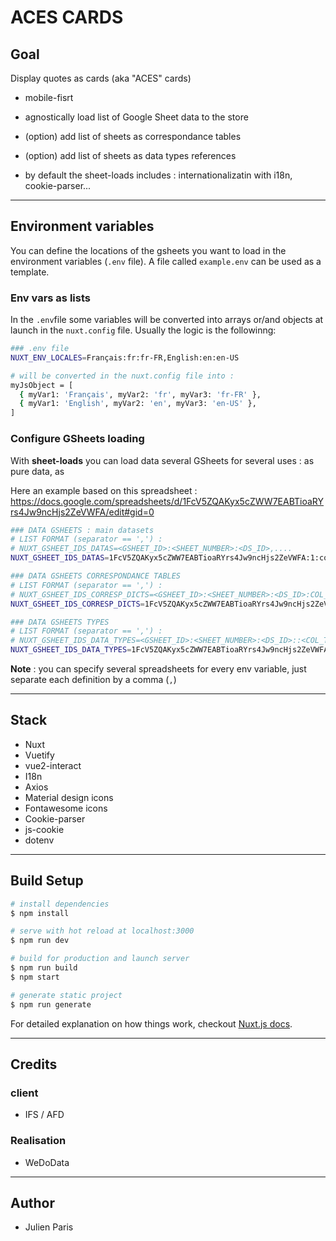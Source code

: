 # ACES CARDS 


## Goal

Display quotes as cards (aka "ACES" cards) 

- mobile-fisrt

- agnostically load list of Google Sheet data to the store
- (option) add list of sheets as correspondance tables
- (option) add list of sheets as data types references
- by default the sheet-loads includes : internationalizatin with i18n, cookie-parser...

------

## Environment variables

You can define the locations of the gsheets you want to load in the environment variables (`.env` file). A file called `example.env` can be used as a template.

### Env vars as lists

In the `.env`file some variables will be converted into arrays or/and objects at launch in the `nuxt.config` file. 
Usually the logic is the followinng: 

```bash
### .env file
NUXT_ENV_LOCALES=Français:fr:fr-FR,English:en:en-US

# will be converted in the nuxt.config file into : 
myJsObject = [
  { myVar1: 'Français', myVar2: 'fr', myVar3: 'fr-FR' },
  { myVar1: 'English', myVar2: 'en', myVar3: 'en-US' },
]
```

### Configure GSheets loading

With **sheet-loads** you can load data several GSheets for several uses : as pure data, as 

Here an example based on this spreadsheet : 
https://docs.google.com/spreadsheets/d/1FcV5ZQAKyx5cZWW7EABTioaRYrs4Jw9ncHjs2ZeVWFA/edit#gid=0

```bash
### DATA GSHEETS : main datasets
# LIST FORMAT (separator == ',') : 
# NUXT_GSHEET_IDS_DATAS=<GSHEET_ID>:<SHEET_NUMBER>:<DS_ID>,....
NUXT_GSHEET_IDS_DATAS=1FcV5ZQAKyx5cZWW7EABTioaRYrs4Jw9ncHjs2ZeVWFA:1:contents

### DATA GSHEETS CORRESPONDANCE TABLES
# LIST FORMAT (separator == ',') : 
# NUXT_GSHEET_IDS_CORRESP_DICTS=<GSHEET_ID>:<SHEET_NUMBER>:<DS_ID>:COL_TITLE_FOR_KEY,....
NUXT_GSHEET_IDS_CORRESP_DICTS=1FcV5ZQAKyx5cZWW7EABTioaRYrs4Jw9ncHjs2ZeVWFA:2:correspondances:categories-code

### DATA GSHEETS TYPES
# LIST FORMAT (separator == ',') : 
# NUXT_GSHEET_IDS_DATA_TYPES=<GSHEET_ID>:<SHEET_NUMBER>:<DS_ID>::<COL_TITLE_FOR_KEY>:<DATATYPE>,....
NUXT_GSHEET_IDS_DATA_TYPES=1FcV5ZQAKyx5cZWW7EABTioaRYrs4Jw9ncHjs2ZeVWFA:3:my-types:col-title:data-type:is-list:list-separator:lang:key-value-separator
```

**Note** : you can specify several spreadsheets for every env variable, just separate each definition by a comma (`,`)

----------

## Stack 

- Nuxt
- Vuetify
- vue2-interact
- I18n
- Axios
- Material design icons
- Fontawesome icons
- Cookie-parser
- js-cookie
- dotenv

----------

## Build Setup

``` bash
# install dependencies
$ npm install

# serve with hot reload at localhost:3000
$ npm run dev

# build for production and launch server
$ npm run build
$ npm start

# generate static project
$ npm run generate
```

For detailed explanation on how things work, checkout [Nuxt.js docs](https://nuxtjs.org).


--------

## Credits

### client 

- IFS / AFD

### Realisation

- WeDoData

-------

## Author

- Julien Paris
